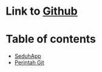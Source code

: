 
# Link to [Github](github.com/eymankun)

# Table of contents

* [SeduhApp](README.md)
* [Perintah Git](perintah-git.md)

